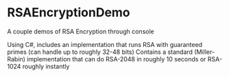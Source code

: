 # RSAEncryptionDemo
A couple demos of RSA Encryption through console

Using C#, includes an implementation that runs RSA with guaranteed primes (can handle up to roughly 32-48 bits)
Contains a standard (Miller-Rabin) implementation that can do RSA-2048 in roughly 10 seconds or RSA-1024 roughly instantly
